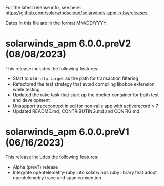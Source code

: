 For the latest release info, see here:
https://github.com/solarwindscloud/solarwinds-apm-ruby/releases

Dates in this file are in the format MM/DD/YYYY.

# solarwinds_apm 6.0.0.preV2 (08/08/2023)

This release includes the following features:

* Start to use `http.target` as the path for transaction filtering
* Refactored the test strategy that avoid compiling liboboe extension while testing
* Updated the rake task that start up the docker container for both test and development
* Unsupport tracecontext in sql for non-rails app with activerecord > 7
* Updated README.md, CONTRIBUTING.md and CONFIG.md

# solarwinds_apm 6.0.0.preV1 (06/16/2023)

This release includes the following features:

* Alpha (preV1) release
* Integrate opentelemetry-ruby into solarwinds ruby library that adopt opentelemetry trace and span convention
